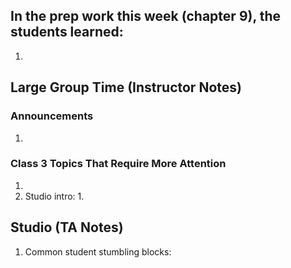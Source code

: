 ## In the prep work this week (chapter 9), the students learned:
1. 

## Large Group Time (Instructor Notes)
### Announcements
1. 

### Class 3 Topics That Require More Attention
1. 
1. Studio intro:
   1. 

## Studio (TA Notes)
1. Common student stumbling blocks: